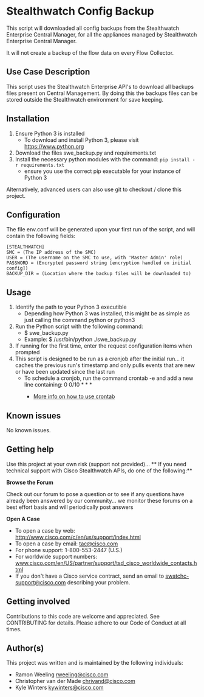 # Stealthwatch Config Backup

This script will downloaded all config backups from the Stealthwatch Enterprise Central Manager,
for all the appliances managed by Stealthwatch Enterprise Central Manager.

It will not create a backup of the flow data on every Flow Collector.

## Use Case Description

This script uses the Stealthwatch Enterprise API's to download all backups files present on Central Management.
By doing this the backups files can be stored outside the Stealthwatch environment for save keeping.

## Installation

1. Ensure Python 3 is installed
   - To download and install Python 3, please visit https://www.python.org
2. Download the files swe_backup.py and requirements.txt
3. Install the necessary python modules with the command: ``` pip install -r requirements.txt ```
   - ensure you use the correct pip executable for your instance of Python 3

Alternatively, advanced users can also use git to checkout / clone this project.

## Configuration

The file env.conf will be generated upon your first run of the script, and will contain the following fields:

```
[STEALTHWATCH]
SMC = (The IP address of the SMC)
USER = (The username on the SMC to use, with 'Master Admin' role)
PASSWORD = (Encrypted password string [encryption handled on initial config])
BACKUP_DIR = (Location where the backup files will be downloaded to)
```

## Usage

1. Identify the path to your Python 3 executible
   - Depending how Python 3 was installed, this might be as simple as just calling the command python or python3
2. Run the Python script with the following command:
   - $ <PYTHON-PATH> swe_backup.py
   - Example: $ /usr/bin/python ./swe_backup.py
3. If running for the first time, enter the request configuration items when prompted
4. This script is designed to be run as a cronjob after the initial run... it caches the previous run's timestamp and only pulls events that are new or have been updated since the last run
   - To schedule a cronjob, run the command crontab -e and add a new line containing: 0 0/10 * * * <path-to-python-script>
     - [More info on how to use crontab](https://opensource.com/article/17/11/how-use-cron-linux)

## Known issues

No known issues.

## Getting help

Use this project at your own risk (support not provided)... ** If you need technical support with Cisco Stealthwatch APIs, do one of the following:**

__Browse the Forum__

Check out our forum to pose a question or to see if any questions have already been answered by our community... we monitor these forums on a best effort basis and will periodically post answers

__Open A Case__
  - To open a case by web: http://www.cisco.com/c/en/us/support/index.html
  - To open a case by email: tac@cisco.com
  - For phone support: 1-800-553-2447 (U.S.)
  - For worldwide support numbers: www.cisco.com/en/US/partner/support/tsd_cisco_worldwide_contacts.html
  - If you don't have a Cisco service contract, send an email to swatchc-support@cisco.com describing your problem.

## Getting involved

Contributions to this code are welcome and appreciated. See CONTRIBUTING for details. Please adhere to our Code of Conduct at all times.

## Author(s)

This project was written and is maintained by the following individuals:

* Ramon Weeling <rweeling@cisco.com>
* Christopher van der Made <chrivand@cisco.com>
* Kyle Winters <kywinters@cisco.com>
